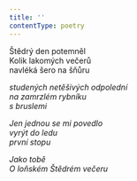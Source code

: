 ```yaml
---
title: ''
contentType: poetry
---
```


<section>

Štědrý den potemněl  
Kolik lakomých večerů  
navléká šero na šňůru

_studených netěšivých odpolední  
na zamrzlém rybníku  
s bruslemi_

</section>

<section>

_Jen jednou se mi povedlo  
vyrýt do ledu  
první stopu_

</section>

<section>

_Jako tobě  
O loňském Štědrém večeru_

</section>
